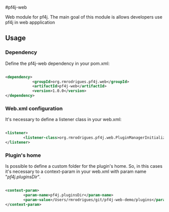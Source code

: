 #pf4j-web


 Web module for pf4j. The main goal of this module is allows developers use pf4j in web appplication
 
## Usage
  
### Dependency
Define the pf4j-web dependency in your pom.xml:

```xml

<dependency>
			<groupId>org.rmrodrigues.pf4j.web</groupId>
			<artifactId>pf4j-web</artifactId>
			<version>1.0.0</version>
</dependency>

```

### Web.xml configuration
It's necessary to define a listener class in your web.xml:


```xml

<listener>
		<listener-class>org.rmrodrigues.pf4j.web.PluginManagerInitializer</listener-class>
</listener>

```

### Plugin's home
Is possible to define a custom folder for the plugin's home. So, in this cases it's necessary to a context-param in your web.xml with param name "*pf4j.pluginsDir*".

```xml

<context-param>
		<param-name>pf4j.pluginsDir</param-name>
		<param-value>/Users/rmrodrigues/git/pf4j-web-demo/plugins</param-value>
</context-param>
	
```
